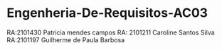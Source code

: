 # Engenheria-De-Requisitos-AC03
RA:2101430
Patricia mendes campos
RA: 2101211
Caroline Santos Silva 
RA:2101197
Guilherme de Paula Barbosa
